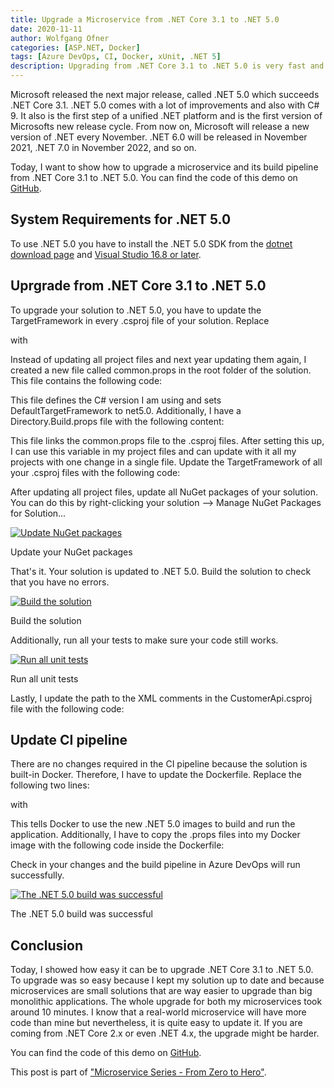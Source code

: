 ```yaml
---
title: Upgrade a Microservice from .NET Core 3.1 to .NET 5.0
date: 2020-11-11
author: Wolfgang Ofner
categories: [ASP.NET, Docker]
tags: [Azure DevOps, CI, Docker, xUnit, .NET 5]
description: Upgrading from .NET Core 3.1 to .NET 5.0 is very fast and when using microservices can be easily done within a single day.
---
```


Microsoft released the next major release, called .NET 5.0 which succeeds .NET Core 3.1. .NET 5.0 comes with a lot of improvements and also with C# 9. It also is the first step of a unified .NET platform and is the first version of Microsofts new release cycle. From now on, Microsoft will release a new version of .NET every November. .NET 6.0 will be released in November 2021, .NET 7.0 in November 2022, and so on.

Today, I want to show how to upgrade a microservice and its build pipeline from .NET Core 3.1 to .NET 5.0. You can find the code of this demo on [GitHub](https://github.com/WolfgangOfner/MicroserviceDemo).

## System Requirements for .NET 5.0
To use .NET 5.0 you have to install the .NET 5.0 SDK from the [dotnet download page](https://dotnet.microsoft.com/download/dotnet/5.0) and [Visual Studio 16.8 or later](https://visualstudio.microsoft.com/downloads).

## Uprgrade from .NET Core 3.1 to .NET 5.0
To upgrade your solution to .NET 5.0, you have to update the TargetFramework in every .csproj file of your solution. Replace 

<script src="https://gist.github.com/WolfgangOfner/cdfd7fdc3d33834b5ab9e94fb86bcd07.js"></script>

with

<script src="https://gist.github.com/WolfgangOfner/fe7e83a1e8ef8151406b4fbf002516cc.js"></script>

Instead of updating all project files and next year updating them again, I created a new file called common.props in the root folder of the solution. This file contains the following code:

<script src="https://gist.github.com/WolfgangOfner/4eefad732a9e54713340e5364896f507.js"></script>

This file defines the C# version I am using and sets DefaultTargetFramework to net5.0. Additionally, I have a Directory.Build.props file with the following content:

<script src="https://gist.github.com/WolfgangOfner/23995e5a73196b0b92cec8cbeb22df9a.js"></script>

This file links the common.props file to the .csproj files. After setting this up, I can use this variable in my project files and can update with it all my projects with one change in a single file. Update the TargetFramework of all your .csproj files with the following code:

<script src="https://gist.github.com/WolfgangOfner/e69b3da0ae0a8496f2a056e2a97ba7a8.js"></script>

After updating all project files, update all NuGet packages of your solution. You can do this by right-clicking your solution --> Manage NuGet Packages for Solution...

<div class="col-12 col-sm-10 aligncenter">
  <a href="/assets/img/posts/2020/11/Update-Nuget-packages.jpg"><img loading="lazy" src="/assets/img/posts/2020/11/Update-Nuget-packages.jpg" alt="Update NuGet packages" /></a>
  
  <p>
    Update your NuGet packages
  </p>
</div>

That's it. Your solution is updated to .NET 5.0. Build the solution to check that you have no errors.

<div class="col-12 col-sm-10 aligncenter">
  <a href="/assets/img/posts/2020/11/Build-the-solution.jpg"><img loading="lazy" src="/assets/img/posts/2020/11/Build-the-solution.jpg" alt="Build the solution" /></a>
  
  <p>
    Build the solution
  </p>
</div>

Additionally, run all your tests to make sure your code still works.

<div class="col-12 col-sm-10 aligncenter">
  <a href="/assets/img/posts/2020/11/Run-all-unit-tests.jpg"><img loading="lazy" src="/assets/img/posts/2020/11/Run-all-unit-tests.jpg" alt="Run all unit tests" /></a>
  
  <p>
    Run all unit tests
  </p>
</div>

Lastly, I update the path to the XML comments in the CustomerApi.csproj file with the following code:

<script src="https://gist.github.com/WolfgangOfner/90b782649bee40a0fe2861c50526e824.js"></script>

## Update CI pipeline

There are no changes required in the CI pipeline because the solution is built-in Docker. Therefore, I have to update the Dockerfile. Replace the following two lines:

<script src="https://gist.github.com/WolfgangOfner/3d8fe7ec7dd8b6c1c82c4e99418c200b.js"></script>

with 

<script src="https://gist.github.com/WolfgangOfner/ddc336ebc6a693235ab2510e1b7fa726.js"></script>

This tells Docker to use the new .NET 5.0 images to build and run the application. Additionally, I have to copy the .props files into my Docker image with the following code inside the Dockerfile:

<script src="https://gist.github.com/WolfgangOfner/87de6c2717ea4c1c1d6c24a9fb1551fe.js"></script>

Check in your changes and the build pipeline in Azure DevOps will run successfully.

<div class="col-12 col-sm-10 aligncenter">
  <a href="/assets/img/posts/2020/11/The-Net-5-build-was-successful.jpg"><img loading="lazy" src="/assets/img/posts/2020/11/The-Net-5-build-was-successful.jpg" alt="The .NET 5.0 build was successful" /></a>
  
  <p>
    The .NET 5.0 build was successful
  </p>
</div>

## Conclusion
Today, I showed how easy it can be to upgrade .NET Core 3.1 to .NET 5.0. To upgrade was so easy because I kept my solution up to date and because microservices are small solutions that are way easier to upgrade than big monolithic applications. The whole upgrade for both my microservices took around 10 minutes. I know that a real-world microservice will have more code than mine but nevertheless, it is quite easy to update it. If you are coming from .NET Core 2.x or even .NET 4.x, the upgrade might be harder.

You can find the code of this demo on [GitHub](https://github.com/WolfgangOfner/MicroserviceDemo).

This post is part of ["Microservice Series - From Zero to Hero"](/microservice-series-from-zero-to-hero).